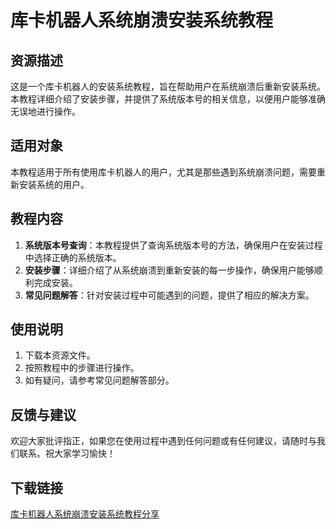 # 库卡机器人系统崩溃安装系统教程

## 资源描述

这是一个库卡机器人的安装系统教程，旨在帮助用户在系统崩溃后重新安装系统。本教程详细介绍了安装步骤，并提供了系统版本号的相关信息，以便用户能够准确无误地进行操作。

## 适用对象

本教程适用于所有使用库卡机器人的用户，尤其是那些遇到系统崩溃问题，需要重新安装系统的用户。

## 教程内容

1. **系统版本号查询**：本教程提供了查询系统版本号的方法，确保用户在安装过程中选择正确的系统版本。
2. **安装步骤**：详细介绍了从系统崩溃到重新安装的每一步操作，确保用户能够顺利完成安装。
3. **常见问题解答**：针对安装过程中可能遇到的问题，提供了相应的解决方案。

## 使用说明

1. 下载本资源文件。
2. 按照教程中的步骤进行操作。
3. 如有疑问，请参考常见问题解答部分。

## 反馈与建议

欢迎大家批评指正，如果您在使用过程中遇到任何问题或有任何建议，请随时与我们联系。祝大家学习愉快！

## 下载链接

[库卡机器人系统崩溃安装系统教程分享](https://pan.quark.cn/s/6e8af146fbd3)